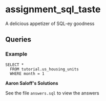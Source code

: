 # assignment_sql_taste
A delicious appetizer of SQL-ey goodness


## Queries

### Example

```
SELECT *
  FROM tutorial.us_housing_units
  WHERE month = 1
```

**Aaron Saloff's Solutions**

See the file `answers.sql` to view the answers

